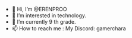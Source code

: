 - 👋 Hi, I’m @ERENPROO
- 👀 I’m interested in technology.
- 🌱 I’m currently 9 th grade.
- 📫 How to reach me :
My Discord: gamerchara

<!---
ERENPROO/ERENPROO is a ✨ special ✨ repository because its `README.md` (this file) appears on your GitHub profile.
You can click the Preview link to take a look at your changes.
--->
